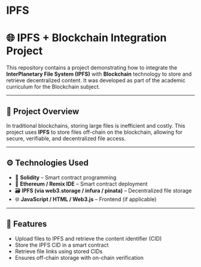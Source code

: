 # IPFS
# 🌐 IPFS + Blockchain Integration Project

This repository contains a project demonstrating how to integrate the **InterPlanetary File System (IPFS)** with **Blockchain** technology to store and retrieve decentralized content. It was developed as part of the academic curriculum for the Blockchain subject.

---

## 📌 Project Overview

In traditional blockchains, storing large files is inefficient and costly. This project uses **IPFS** to store files off-chain on the blockchain, allowing for secure, verifiable, and decentralized file access.

---

## ⚙️ Technologies Used

- 🔗 **Solidity** – Smart contract programming
- 🧠 **Ethereum / Remix IDE** – Smart contract deployment
- 🗃️ **IPFS (via web3.storage / infura / pinata)** – Decentralized file storage
- 🌐 **JavaScript / HTML / Web3.js** – Frontend (if applicable)

---

## 🧪 Features

- Upload files to IPFS and retrieve the content identifier (CID)
- Store the IPFS CID in a smart contract
- Retrieve file links using stored CIDs
- Ensures off-chain storage with on-chain verification

